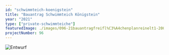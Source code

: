 ```yaml
---
id: "schwimmteich-koenigstein"
title: "Bauantrag Schwimmteich Königstein"
year: "2021"
type: ["private-schwimmteiche"]
featuredImage: ./images/096-21bauantragfreifl%C3%A4chenplanreinelt1-200.png
projectNumber: 96
---
```


![Entwurf](images/096-21bauantragfreifl%C3%A4chenplanreinelt1-200.png)